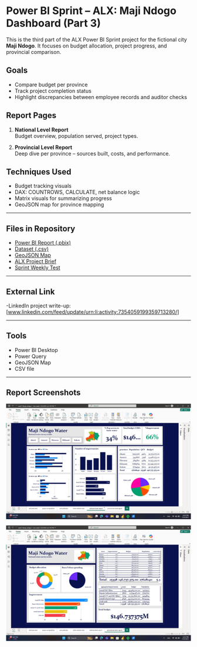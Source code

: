 # Power BI Sprint – ALX: Maji Ndogo Dashboard (Part 3)

This is the third part of the ALX Power BI Sprint project for the fictional city **Maji Ndogo**. It focuses on budget allocation, project progress, and provincial comparison.

## Goals

- Compare budget per province  
- Track project completion status  
- Highlight discrepancies between employee records and auditor checks

## Report Pages

1. **National Level Report**  
   Budget overview, population served, project types.

2. **Provincial Level Report**  
   Deep dive per province – sources built, costs, and performance.

##  Techniques Used

- Budget tracking visuals  
- DAX: COUNTROWS, CALCULATE, net balance logic  
- Matrix visuals for summarizing progress  
- GeoJSON map for province mapping

---

##  Files in Repository
-  [Power BI Report (.pbix)](part2-3(maji_ndogo).pbix)
-  [Dataset (.csv)](Md_water_services_data.xlsx)
-  [GeoJSON Map](MD_Provinces.json)
-  [ALX Project Brief](Part3_slides.pdf)
-  [Sprint Weekly Test](project-Maji-Ndogo-part-3-MCQ.pdf.pdf)

---

##  External Link

-LinkedIn project write-up:[www.linkedin.com/feed/update/urn:li:activity:7354059199359713280/]

---

##  Tools

- Power BI Desktop  
- Power Query  
- GeoJSON Map  
- CSV file 

---

## Report Screenshots

![National Level Report](National_Level_Report.jpeg)

![Provincial Level Report](Provincial_Level_Report.jpeg)
